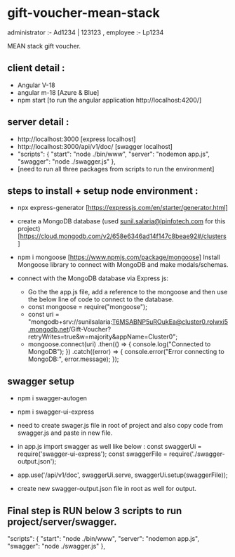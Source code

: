 # gift-voucher-mean-stack
  administrator :- Ad1234 | 123123  ,  employee :- Lp1234

MEAN stack gift voucher.

## client detail :

- Angular V-18
- angular m-18 [Azure & Blue]
- npm start [to run the angular application http://localhost:4200/]

## server detail :

- http://localhost:3000             [express localhost]
- http://localhost:3000/api/v1/doc/ [swagger localhost]
- "scripts": {
    "start": "node ./bin/www",
    "server": "nodemon app.js",
    "swagger": "node ./swagger.js"
  }, 
- [need to run all three packages from scripts to run the environment]

## steps to install + setup node environment : 

- npx express-generator [https://expressjs.com/en/starter/generator.html]

- create a MongoDB database (used sunil.salaria@lpinfotech.com for this project) [https://cloud.mongodb.com/v2/658e6346ad14f147c8beae92#/clusters]

- npm i mongoose [https://www.npmjs.com/package/mongoose] Install Mongoose library to connect with MongoDB and make modals/schemas.

- connect with the MongoDB database via Express js:
   - Go the the app.js file, add a reference to the mongoose and then use the below line of code to connect to the database. 
    - const mongoose = require("mongoose");
    - const uri = "mongodb+srv://sunilsalaria:T6MSABNP5uROukEa@cluster0.rolwxi5.mongodb.net/Gift-Voucher?retryWrites=true&w=majority&appName=Cluster0";
    - mongoose.connect(uri)
  .then(() => {
    console.log("Connected to MongoDB");
  })
  .catch((error) => {
    console.error("Error connecting to MongoDB:", error.message);
  });

## swagger setup

- npm i swagger-autogen
- npm i swagger-ui-express

- need to create swager.js file in root of project and also copy code from swagger.js and paste in new file.
- in app.js import swagger as well like below :
    const swaggerUi = require('swagger-ui-express'); 
    const swaggerFile = require('./swagger-output.json');
- app.use('/api/v1/doc', swaggerUi.serve, swaggerUi.setup(swaggerFile));
- create new swagger-output.json file in root as well for output.

## Final step is RUN below 3 scripts to run project/server/swagger.

"scripts": {
    "start": "node ./bin/www",
    "server": "nodemon app.js",
    "swagger": "node ./swagger.js"
  }, 